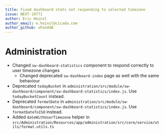 ```yaml
---
title: Fixed dashboard stats not responding to selected timezone
issue: NEXT-19771
author: Eric Heinzl
author_email: e.heinzl@cicada.com
author_github: xPand4B
---
```

# Administration
* Changed `sw-dashboard-statistics` component to respond correctly to user timezone changes
  * Changed deprecated `sw-dashboard-index` page as well with the same behaviour
* Deprecated `todayBucket` in `administration/src/module/sw-dashboard/component/sw-dashboard-statistics/index.js`. Use `todayBucketCount` instead. 
* Deprecated `formatDate` in `administration/src/module/sw-dashboard/component/sw-dashboard-statistics/index.js`. Use `formatDateToISO` instead. 
* Added `dateWithUserTimezone` helper in `src/Administration/Resources/app/administration/src/core/service/utils/format.utils.ts`
